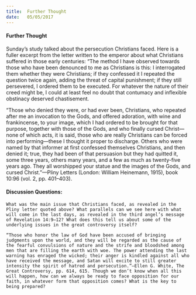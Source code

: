 ```yaml
---
title:  Further Thought
date:   05/05/2017
---
```


#### Further Thought

Sunday’s study talked about the persecution Christians faced. Here is a fuller excerpt from the letter written to the emperor about what Christians suffered in those early centuries: “The method I have observed towards those who have been denounced to me as Christians is this: I interrogated them whether they were Christians; if they confessed it I repeated the question twice again, adding the threat of capital punishment; if they still persevered, I ordered them to be executed. For whatever the nature of their creed might be, I could at least feel no doubt that contumacy and inflexible obstinacy deserved chastisement. 

“Those who denied they were, or had ever been, Christians, who repeated after me an invocation to the Gods, and offered adoration, with wine and frankincense, to your image, which I had ordered to be brought for that purpose, together with those of the Gods, and who finally cursed Christ—none of which acts, it is said, those who are really Christians can be forced into performing—these I thought it proper to discharge. Others who were named by that informer at first confessed themselves Christians, and then denied it; true, they had been of that persuasion but they had quitted it, some three years, others many years, and a few as much as twenty-five years ago. They all worshipped your statue and the images of the Gods, and cursed Christ.”—Pliny Letters (London: William Heinemann, 1915), book 10:96 (vol. 2, pp. 401–403).

#### Discussion Questions:

`What was the main issue that Christians faced, as revealed in the Pliny letter quoted above? What parallels can we see here with what will come in the last days, as revealed in the third angel’s message of Revelation 14:9–12? What does this tell us about some of the underlying issues in the great controversy itself?`

`“Those who honor the law of God have been accused of bringing judgments upon the world, and they will be regarded as the cause of the fearful convulsions of nature and the strife and bloodshed among men that are filling the earth with woe. The power attending the last warning has enraged the wicked; their anger is kindled against all who have received the message, and Satan will excite to still greater intensity the spirit of hatred and persecution.”—Ellen G. White, The Great Controversy, pp. 614, 615. Though we don’t know when all this will happen, how can we always be ready to face opposition for our faith, in whatever form that opposition comes? What is the key to being prepared?`

